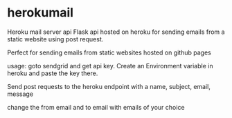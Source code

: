 # herokumail
Heroku mail server api
Flask api hosted on heroku for sending emails from a static website using post request. 

Perfect for sending emails from static websites hosted on github pages

usage: goto sendgrid and get api key. Create an Environment variable in heroku and paste the key there.

Send post requests to the heroku endpoint with a name, subject, email, message

change the from email and to email with emails of your choice
